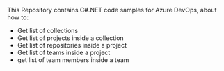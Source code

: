 This Repository contains C#.NET code samples for Azure DevOps, about how to:
- Get list of collections
- Get list of projects inside a collection
- Get list of repositories inside a project
- Get list of teams inside a project
- get list of team members inside a team
